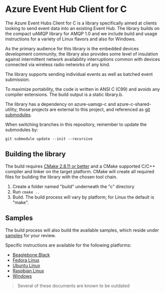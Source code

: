 
# Azure Event Hub Client for C

The Azure Event Hubs Client for C is a library specifically aimed at clients looking to send event data 
into an existing Event Hub. The library builds on the compact uAMQP library for AMQP 1.0 and we include build
and usage instructions for a variety of Linux flavors and also for Windows.

As the primary audience for this library is the embedded devices development community, the library also 
provides some level of insulation against intermittent network availability interruptions common with 
devices connected via wireless radio networks of any kind. 

The library supports sending individual events as well as batched event submission.

To maximize portability, the code is written in ANSI C (C99) and avoids any compiler extensions. The build 
output is a static library.b.

The library has a dependency on azure-uamqp-c and azure-c-shared-utility; those projects are external to this project, 
and referenced as [git submodules](https://git-scm.com/book/en/v2/Git-Tools-Submodules). 

When switching branches in this repository, remember to update the submodules by:

```
git submodule update --init --recursive
```

## Building the library

The build requires [CMake 2.8.11 or better](https://cmake.org/) and a CMake supported C/C++ compiler and linker
on the target platform. CMake will create all required files for building the library with the chosen tool chain.
 
1.  Create a folder named "build" underneath the "c" directory
2.  Run ```cmake ..```
3.  Build. The build process will vary by platform; for Linux the default is "make". 

## Samples

The build process will also build the available samples, which reside under [samples](./samples) for your review. 

Specific instructions are available for the following platforms:

* [Beaglebone Black](.\docs\beagleboneblack_debian_setup.md)
* [Fedora Linux](.\docs\desktop_fedora_setup.md)
* [Ubuntu Linux](.\docs\desktop_ubuntu_setup.md)
* [Raspbian Linux](.\docs\raspberrypi_raspbian_setup.md)
* [Windows](.\docs\windows_setup.md) 

> Several of these documents are known to be outdated 

